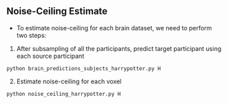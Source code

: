 ## Noise-Ceiling Estimate ##
- To estimate noise-ceiling for each brain dataset, we need to perform two steps:
1. After subsampling of all the participants, predict target participant using each source participant
```
python brain_predictions_subjects_harrypotter.py H
```
2. Estimate noise-ceiling for each voxel 
```
python noise_ceiling_harrypotter.py H
```

